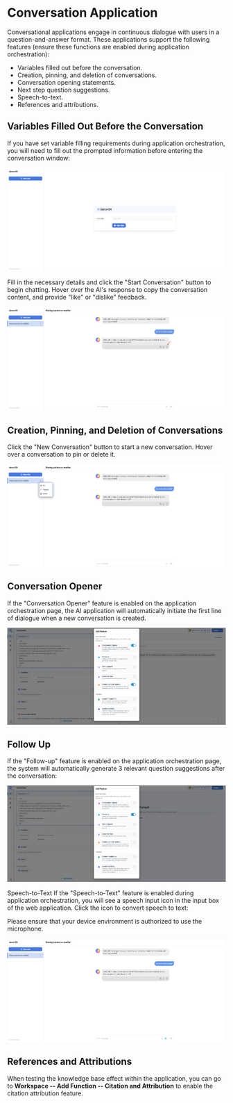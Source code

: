 # Conversation Application

Conversational applications engage in continuous dialogue with users in a question-and-answer format. These applications support the following features (ensure these functions are enabled during application orchestration):

- Variables filled out before the conversation.
- Creation, pinning, and deletion of conversations.
- Conversation opening statements.
- Next step question suggestions.
- Speech-to-text.
- References and attributions.

## Variables Filled Out Before the Conversation

If you have set variable filling requirements during application orchestration, you will need to fill out the prompted information before entering the conversation window: 

![variables_before_convo](/Publishing/Publish_as_a_Single-page_Web_App/images/variables_before_convo.png) 

Fill in the necessary details and click the "Start Conversation" button to begin chatting. Hover over the AI's response to copy the conversation content, and provide "like" or "dislike" feedback.

![convo_feedback](/Publishing/Publish_as_a_Single-page_Web_App/images/convo_feedback.png) 

## Creation, Pinning, and Deletion of Conversations

Click the "New Conversation" button to start a new conversation. Hover over a conversation to pin or delete it. 

![pin_delete_convo](/Publishing/Publish_as_a_Single-page_Web_App/images/pin_delete_convo.png) 

## Conversation Opener

If the "Conversation Opener" feature is enabled on the application orchestration page, the AI application will automatically initiate the first line of dialogue when a new conversation is created.

![convo_opener](/Publishing/Publish_as_a_Single-page_Web_App/images/convo_opener.png) 

## Follow Up

If the "Follow-up" feature is enabled on the application orchestration page, the system will automatically generate 3 relevant question suggestions after the conversation: 

![convo_followup](/Publishing/Publish_as_a_Single-page_Web_App/images/convo_followup.png) 

Speech-to-Text
If the "Speech-to-Text" feature is enabled during application orchestration, you will see a speech input icon in the input box of the web application. Click the icon to convert speech to text:

Please ensure that your device environment is authorized to use the microphone. 

![speech_to_text](/Publishing/Publish_as_a_Single-page_Web_App/images/speech_to_text.png) 

## References and Attributions

When testing the knowledge base effect within the application, you can go to **Workspace -- Add Function -- Citation and Attribution** to enable the citation attribution feature.
